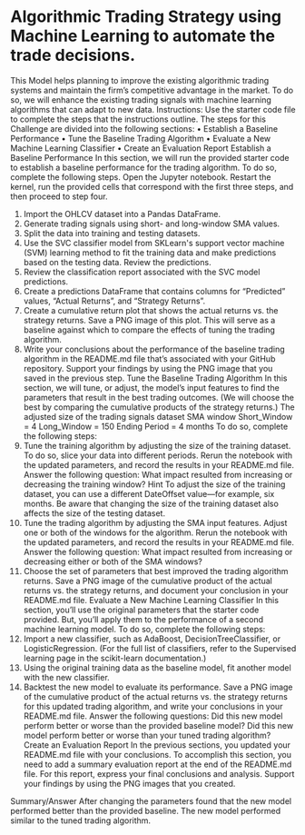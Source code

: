# Algorithmic Trading Strategy using Machine Learning to automate the trade decisions.

This Model helps planning to improve the existing algorithmic trading systems and maintain the firm’s competitive advantage in the market. To do so, we will enhance the existing trading signals with machine learning algorithms that can adapt to new data.
Instructions:
Use the starter code file to complete the steps that the instructions outline. The steps for this Challenge are divided into the following sections:
•	Establish a Baseline Performance
•	Tune the Baseline Trading Algorithm
•	Evaluate a New Machine Learning Classifier
•	Create an Evaluation Report
Establish a Baseline Performance
In this section, we will run the provided starter code to establish a baseline performance for the trading algorithm. To do so, complete the following steps.
Open the Jupyter notebook. Restart the kernel, run the provided cells that correspond with the first three steps, and then proceed to step four.
1.	Import the OHLCV dataset into a Pandas DataFrame.
2.	Generate trading signals using short- and long-window SMA values.
3.	Split the data into training and testing datasets.
4.	Use the SVC classifier model from SKLearn's support vector machine (SVM) learning method to fit the training data and make predictions based on the testing data. Review the predictions.
5.	Review the classification report associated with the SVC model predictions.
6.	Create a predictions DataFrame that contains columns for “Predicted” values, “Actual Returns”, and “Strategy Returns”.
7.	Create a cumulative return plot that shows the actual returns vs. the strategy returns. Save a PNG image of this plot. This will serve as a baseline against which to compare the effects of tuning the trading algorithm.
8.	Write your conclusions about the performance of the baseline trading algorithm in the README.md file that’s associated with your GitHub repository. Support your findings by using the PNG image that you saved in the previous step.
Tune the Baseline Trading Algorithm
In this section, we will tune, or adjust, the model’s input features to find the parameters that result in the best trading outcomes. (We will choose the best by comparing the cumulative products of the strategy returns.) The adjusted size of the trading signals dataset SMA window 
Short_Window = 4   		Long_Window = 150		Ending Period = 4 months
To do so, complete the following steps:
1.	Tune the training algorithm by adjusting the size of the training dataset. To do so, slice your data into different periods. Rerun the notebook with the updated parameters, and record the results in your README.md file. Answer the following question: What impact resulted from increasing or decreasing the training window?
Hint To adjust the size of the training dataset, you can use a different DateOffset value—for example, six months. Be aware that changing the size of the training dataset also affects the size of the testing dataset.
2.	Tune the trading algorithm by adjusting the SMA input features. Adjust one or both of the windows for the algorithm. Rerun the notebook with the updated parameters, and record the results in your README.md file. Answer the following question: What impact resulted from increasing or decreasing either or both of the SMA windows?
3.	Choose the set of parameters that best improved the trading algorithm returns. Save a PNG image of the cumulative product of the actual returns vs. the strategy returns, and document your conclusion in your README.md file.
Evaluate a New Machine Learning Classifier
In this section, you’ll use the original parameters that the starter code provided. But, you’ll apply them to the performance of a second machine learning model. To do so, complete the following steps:
1.	Import a new classifier, such as AdaBoost, DecisionTreeClassifier, or LogisticRegression. (For the full list of classifiers, refer to the Supervised learning page in the scikit-learn documentation.)
2.	Using the original training data as the baseline model, fit another model with the new classifier.
3.	Backtest the new model to evaluate its performance. Save a PNG image of the cumulative product of the actual returns vs. the strategy returns for this updated trading algorithm, and write your conclusions in your README.md file. Answer the following questions: Did this new model perform better or worse than the provided baseline model? Did this new model perform better or worse than your tuned trading algorithm?
Create an Evaluation Report
In the previous sections, you updated your README.md file with your conclusions. To accomplish this section, you need to add a summary evaluation report at the end of the README.md file. For this report, express your final conclusions and analysis. Support your findings by using the PNG images that you created.

Summary/Answer
After changing the parameters found that the new model performed better than the provided baseline. The new model performed similar to the tuned trading algorithm.


 
